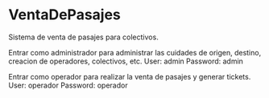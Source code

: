 # VentaDePasajes
Sistema de venta de pasajes para colectivos.

Entrar como administrador para administrar las cuidades de origen, destino, creacion de operadores, colectivos, etc.
User: admin
Password: admin


Entrar como operador para realizar la venta de pasajes y generar tickets.
User: operador
Password: operador
